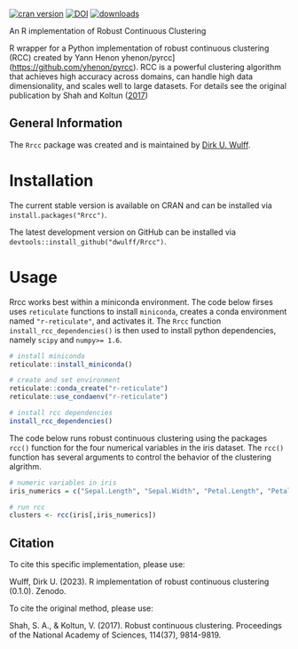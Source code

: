 [![cran version](http://www.r-pkg.org/badges/version/Rrcc)](https://CRAN.R-project.org/package=Rrcc)
[![DOI](https://zenodo.org/badge/DOI/10.5281/zenodo.5553980.svg)](https://doi.org/10.5281/zenodo.5553980)
[![downloads](https://cranlogs.r-pkg.org/badges/grand-total/Rrcc?color=yellow)](https://CRAN.R-project.org/package=Rrcc)

An R implementation of Robust Continuous Clustering

R wrapper for a Python implementation of robust continuous clustering (RCC) created by Yann Henon yhenon/pyrcc](https://github.com/yhenon/pyrcc). RCC is a powerful clustering algorithm that achieves high accuracy across domains, can handle high data dimensionality, and scales well to large datasets. For details see the original publication by Shah and Koltun ([2017](https://www.pnas.org/doi/10.1073/pnas.1700770114))   

## General Information

The `Rrcc` package was created and is maintained by [Dirk U. Wulff](https://github.com/dwulff).

# Installation

The current stable version is available on CRAN and can be installed via `install.packages("Rrcc")`.

The latest development version on GitHub can be installed via `devtools::install_github("dwulff/Rrcc")`. 

# Usage

Rrcc works best within a miniconda environment. The code below firses uses `reticulate` functions to install `miniconda`, creates a conda environment named `"r-reticulate"`, and activates it. The `Rrcc` function `install_rcc_dependencies()` is then used to install python dependencies, namely `scipy` and `numpy>= 1.6`. 

```R
# install miniconda
reticulate::install_miniconda()

# create and set environment
reticulate::conda_create("r-reticulate")
reticulate::use_condaenv("r-reticulate")

# install rcc dependencies
install_rcc_dependencies()
```

The code below runs robust continuous clustering using the packages `rcc()` function for the four numerical variables in the iris dataset. The `rcc()` function has several arguments to control the behavior of the clustering algrithm. 

```R
# numeric variables in iris
iris_numerics = c("Sepal.Length", "Sepal.Width", "Petal.Length", "Petal.Width")

# run rcc
clusters <- rcc(iris[,iris_numerics])
```

## Citation

To cite this specific implementation, please use:

Wulff, Dirk U. (2023). R implementation of robust continuous clustering (0.1.0). Zenodo.

To cite the original method, please use:

Shah, S. A., & Koltun, V. (2017). Robust continuous clustering. Proceedings of the National Academy of Sciences, 114(37), 9814-9819.
